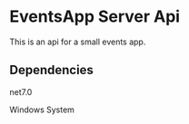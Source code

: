 # EventsApp Server Api

This is an api for a small events app.

## Dependencies 

net7.0

Windows System
